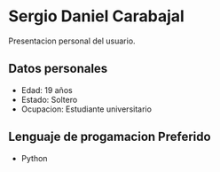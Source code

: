 # Sergio Daniel Carabajal
Presentacion personal del usuario. 
## Datos personales

  - Edad: 19 años
  - Estado: Soltero
  - Ocupacion: Estudiante universitario
    
## Lenguaje de progamacion Preferido 
   - Python
